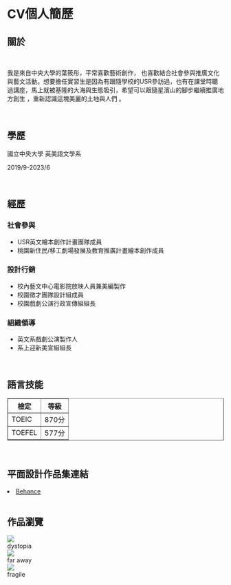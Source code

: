 # CV個人簡歷
<!DOCTYPE html>
<html>
 <link rel="stylesheet" href="mystyle.css"
  <body>
    <div>
      <h2>關於</h2>
      <br>
      <p>我是來自中央大學的葉筱彤，平常喜歡藝術創作，
也喜歡結合社會參與推廣文化與藝文活動。想要擔任實習生是因為有跟隨學校的USR參訪過，也有在課堂時聽過講座，馬上就被基隆的大海與生態吸引，希望可以跟隨星濱山的腳步繼續推廣地方創生 ，重新認識這塊美麗的土地與人們 。</p>
      <br>
      <h2>學歷</h2>
      <p>國立中央大學 英美語文學系</p>
      <p>2019/9-2023/6</p>
      <br>
      <h2>經歷</h2>
      <h3>社會參與</h3>
      <div>
        <ul>
          <li>USR英文繪本創作計畫團隊成員</li>
          <li>桃園新住民/移工劇場發展及教育推廣計畫繪本創作成員</li>
        </ul>
       <div>
         <h3>設計行銷</h3>
       </div>
        <ul>
          <li>校內藝文中心電影院放映人員兼美編製作</li>
          <li>校園徵才團隊設計組成員</li>
          <li>校園戲劇公演行政宣傳組組長</li>
        </ul>
       </div>
       <h3>組織領導</h3>
       <div>
        <ul>
          <li>英文系戲劇公演製作人</li>
          <li>系上迎新美宣組組長</li>
        </ul>
       </div>
      <br>
      <h2>語言技能</h2>
        <table border="1">
        <tr>
          <th>檢定</th>
          <th>等級</th>
         </tr>
         <tr>
           <td>TOEIC</td>
           <td>870分</td>
          </tr>
          <tr>
            <td>TOEFEL</td>
            <td>577分</td>
          </tr>
        </table>
      <br>
      <h2>平面設計作品集連結</h2>
      <li><a href= "https://www.behance.net/teresayeh2caf3">Behance</a></li>
      <br>
      <h2>作品瀏覽</h2>
          <div class="gallery">
           <img src="[art profolio/dystopia.png](https://mir-s3-cdn-cf.behance.net/projects/max_808/1f5c9a119056675.Y3JvcCwxNDAwLDEwOTUsMCw2Mg.png)">
         </a>
          <div class="remarks">
            dystopia
          </div>
        </div>
          <div class="gallery">
          <img src="https://mir-s3-cdn-cf.behance.net/projects/max_808/a02b11113640517.Y3JvcCw1ODQ5LDQ1NzUsNDMsMA.png"
          >
          <div class="remarks">
            far away
          </div>
        </div>
        <div class="gallery">
          <img src="https://mir-s3-cdn-cf.behance.net/projects/max_808/183694112044681.Y3JvcCwxMjAwLDkzOCwwLDA.jpg"
        >
          <div class="remarks">
            fragile
          </div>
        </div>


